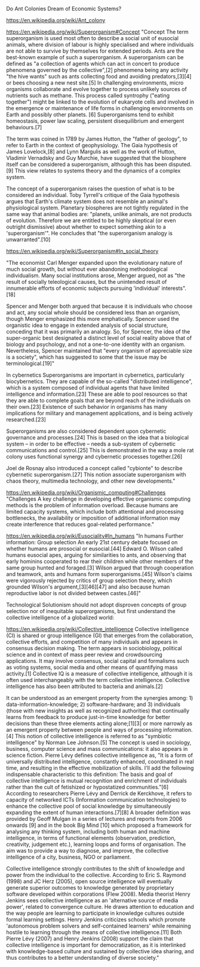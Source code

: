 Do Ant Colonies Dream of Economic Systems?

https://en.wikipedia.org/wiki/Ant_colony

https://en.wikipedia.org/wiki/Superorganism#Concept
"Concept
The term superorganism is used most often to describe a social unit of eusocial animals, where division of labour is highly specialised and where individuals are not able to survive by themselves for extended periods. Ants are the best-known example of such a superorganism. A superorganism can be defined as "a collection of agents which can act in concert to produce phenomena governed by the collective",[2] phenomena being any activity "the hive wants" such as ants collecting food and avoiding predators,[3][4] or bees choosing a new nest site.[5] In challenging environments, micro organisms collaborate and evolve together to process unlikely sources of nutrients such as methane. This process called syntrophy ("eating together") might be linked to the evolution of eukaryote cells and involved in the emergence or maintenance of life forms in challenging environments on Earth and possibly other planets. [6] Superorganisms tend to exhibit homeostasis, power law scaling, persistent disequilibrium and emergent behaviours.[7]

The term was coined in 1789 by James Hutton, the "father of geology", to refer to Earth in the context of geophysiology. The Gaia hypothesis of James Lovelock,[8] and Lynn Margulis as well as the work of Hutton, Vladimir Vernadsky and Guy Murchie, have suggested that the biosphere itself can be considered a superorganism, although this has been disputed.[9] This view relates to systems theory and the dynamics of a complex system.

The concept of a superorganism raises the question of what is to be considered an individual. Toby Tyrrell's critique of the Gaia hypothesis argues that Earth's climate system does not resemble an animal's physiological system. Planetary biospheres are not tightly regulated in the same way that animal bodies are: "planets, unlike animals, are not products of evolution. Therefore we are entitled to be highly skeptical (or even outright dismissive) about whether to expect something akin to a 'superorganism'". He concludes that "the superorganism analogy is unwarranted".[10]

https://en.wikipedia.org/wiki/Superorganism#In_social_theory

"The economist Carl Menger expanded upon the evolutionary nature of much social growth, but without ever abandoning methodological individualism. Many social institutions arose, Menger argued, not as "the result of socially teleological causes, but the unintended result of innumerable efforts of economic subjects pursuing 'individual' interests".[18]

Spencer and Menger both argued that because it is individuals who choose and act, any social whole should be considered less than an organism, though Menger emphasized this more emphatically. Spencer used the organistic idea to engage in extended analysis of social structure, conceding that it was primarily an analogy. So, for Spencer, the idea of the super-organic best designated a distinct level of social reality above that of biology and psychology, and not a one-to-one identity with an organism. Nevertheless, Spencer maintained that "every organism of appreciable size is a society", which has suggested to some that the issue may be terminological.[19]"

In cybernetics
Superorganisms are important in cybernetics, particularly biocybernetics. They are capable of the so-called "distributed intelligence", which is a system composed of individual agents that have limited intelligence and information.[23] These are able to pool resources so that they are able to complete goals that are beyond reach of the individuals on their own.[23] Existence of such behavior in organisms has many implications for military and management applications, and is being actively researched.[23]

Superorganisms are also considered dependent upon cybernetic governance and processes.[24] This is based on the idea that a biological system – in order to be effective – needs a sub-system of cybernetic communications and control.[25] This is demonstrated in the way a mole rat colony uses functional synergy and cybernetic processes together.[26]

Joel de Rosnay also introduced a concept called "cybionte" to describe cybernetic superorganism.[27] This notion associate superorganism with chaos theory, multimedia technology, and other new developments."

https://en.wikipedia.org/wiki/Organismic_computing#Challenges
"Challenges
A key challenge in developing effective organismic computing methods is the problem of information overload. Because humans are limited capacity systems, which include both attentional and processing bottlenecks, the availability or imposition of additional information may create interference that reduces goal-related performance."

https://en.wikipedia.org/wiki/Eusociality#In_humans
"In humans
Further information: Group selection
An early 21st century debate focused on whether humans are prosocial or eusocial.[44] Edward O. Wilson called humans eusocial apes, arguing for similarities to ants, and observing that early hominins cooperated to rear their children while other members of the same group hunted and foraged.[3] Wilson argued that through cooperation and teamwork, ants and humans form superorganisms.[45] Wilson's claims were vigorously rejected by critics of group selection theory, which grounded Wilson's argument,[3][46][47] and also because human reproductive labor is not divided between castes.[46]"

Technological Solutionism should not adopt disproven concepts of group selection nor of inequitable superorganisms, but first understand the collective intelligence of a globalized world:

https://en.wikipedia.org/wiki/Collective_intelligence
Collective intelligence (CI) is shared or group intelligence (GI) that emerges from the collaboration, collective efforts, and competition of many individuals and appears in consensus decision making. The term appears in sociobiology, political science and in context of mass peer review and crowdsourcing applications. It may involve consensus, social capital and formalisms such as voting systems, social media and other means of quantifying mass activity.[1] Collective IQ is a measure of collective intelligence, although it is often used interchangeably with the term collective intelligence. Collective intelligence has also been attributed to bacteria and animals.[2]

It can be understood as an emergent property from the synergies among: 1) data-information-knowledge; 2) software-hardware; and 3) individuals (those with new insights as well as recognized authorities) that continually learns from feedback to produce just-in-time knowledge for better decisions than these three elements acting alone;[1][3] or more narrowly as an emergent property between people and ways of processing information.[4] This notion of collective intelligence is referred to as "symbiotic intelligence" by Norman Lee Johnson.[5] The concept is used in sociology, business, computer science and mass communications: it also appears in science fiction. Pierre Lévy defines collective intelligence as, "It is a form of universally distributed intelligence, constantly enhanced, coordinated in real time, and resulting in the effective mobilization of skills. I'll add the following indispensable characteristic to this definition: The basis and goal of collective intelligence is mutual recognition and enrichment of individuals rather than the cult of fetishized or hypostatized communities."[6] According to researchers Pierre Lévy and Derrick de Kerckhove, it refers to capacity of networked ICTs (Information communication technologies) to enhance the collective pool of social knowledge by simultaneously expanding the extent of human interactions.[7][8] A broader definition was provided by Geoff Mulgan in a series of lectures and reports from 2006 onwards [9] and in the book Big Mind [10] which proposed a framework for analysing any thinking system, including both human and machine intelligence, in terms of functional elements (observation, prediction, creativity, judgement etc.), learning loops and forms of organisation. The aim was to provide a way to diagnose, and improve, the collective intelligence of a city, business, NGO or parliament.

Collective intelligence strongly contributes to the shift of knowledge and power from the individual to the collective. According to Eric S. Raymond (1998) and JC Herz (2005), open source intelligence will eventually generate superior outcomes to knowledge generated by proprietary software developed within corporations (Flew 2008). Media theorist Henry Jenkins sees collective intelligence as an 'alternative source of media power', related to convergence culture. He draws attention to education and the way people are learning to participate in knowledge cultures outside formal learning settings. Henry Jenkins criticizes schools which promote 'autonomous problem solvers and self-contained learners' while remaining hostile to learning through the means of collective intelligence.[11] Both Pierre Lévy (2007) and Henry Jenkins (2008) support the claim that collective intelligence is important for democratization, as it is interlinked with knowledge-based culture and sustained by collective idea sharing, and thus contributes to a better understanding of diverse society."
